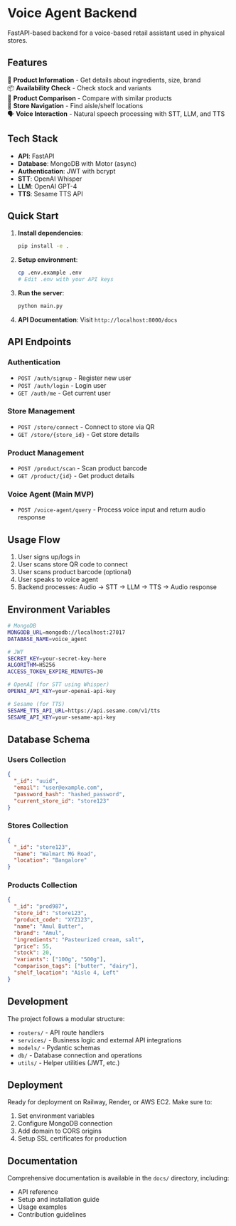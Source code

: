 # Voice Agent Backend

FastAPI-based backend for a voice-based retail assistant used in physical stores.

## Features

🧴 **Product Information** - Get details about ingredients, size, brand  
📦 **Availability Check** - Check stock and variants  
🔄 **Product Comparison** - Compare with similar products  
🧭 **Store Navigation** - Find aisle/shelf locations  
🗣️ **Voice Interaction** - Natural speech processing with STT, LLM, and TTS

## Tech Stack

- **API**: FastAPI
- **Database**: MongoDB with Motor (async)
- **Authentication**: JWT with bcrypt
- **STT**: OpenAI Whisper
- **LLM**: OpenAI GPT-4
- **TTS**: Sesame TTS API

## Quick Start

1. **Install dependencies**:
   ```bash
   pip install -e .
   ```

2. **Setup environment**:
   ```bash
   cp .env.example .env
   # Edit .env with your API keys
   ```

3. **Run the server**:
   ```bash
   python main.py
   ```

4. **API Documentation**: Visit `http://localhost:8000/docs`

## API Endpoints

### Authentication
- `POST /auth/signup` - Register new user
- `POST /auth/login` - Login user
- `GET /auth/me` - Get current user

### Store Management
- `POST /store/connect` - Connect to store via QR
- `GET /store/{store_id}` - Get store details

### Product Management
- `POST /product/scan` - Scan product barcode
- `GET /product/{id}` - Get product details

### Voice Agent (Main MVP)
- `POST /voice-agent/query` - Process voice input and return audio response

## Usage Flow

1. User signs up/logs in
2. User scans store QR code to connect
3. User scans product barcode (optional)
4. User speaks to voice agent
5. Backend processes: Audio → STT → LLM → TTS → Audio response

## Environment Variables

```bash
# MongoDB
MONGODB_URL=mongodb://localhost:27017
DATABASE_NAME=voice_agent

# JWT
SECRET_KEY=your-secret-key-here
ALGORITHM=HS256
ACCESS_TOKEN_EXPIRE_MINUTES=30

# OpenAI (for STT using Whisper)
OPENAI_API_KEY=your-openai-api-key

# Sesame (for TTS)
SESAME_TTS_API_URL=https://api.sesame.com/v1/tts
SESAME_API_KEY=your-sesame-api-key
```

## Database Schema

### Users Collection
```json
{
  "_id": "uuid",
  "email": "user@example.com",
  "password_hash": "hashed_password",
  "current_store_id": "store123"
}
```

### Stores Collection
```json
{
  "_id": "store123",
  "name": "Walmart MG Road",
  "location": "Bangalore"
}
```

### Products Collection
```json
{
  "_id": "prod987",
  "store_id": "store123",
  "product_code": "XYZ123",
  "name": "Amul Butter",
  "brand": "Amul",
  "ingredients": "Pasteurized cream, salt",
  "price": 55,
  "stock": 20,
  "variants": ["100g", "500g"],
  "comparison_tags": ["butter", "dairy"],
  "shelf_location": "Aisle 4, Left"
}
```

## Development

The project follows a modular structure:

- `routers/` - API route handlers
- `services/` - Business logic and external API integrations
- `models/` - Pydantic schemas
- `db/` - Database connection and operations
- `utils/` - Helper utilities (JWT, etc.)

## Deployment

Ready for deployment on Railway, Render, or AWS EC2. Make sure to:

1. Set environment variables
2. Configure MongoDB connection
3. Add domain to CORS origins
4. Setup SSL certificates for production

## Documentation

Comprehensive documentation is available in the `docs/` directory, including:

- API reference
- Setup and installation guide
- Usage examples
- Contribution guidelines

